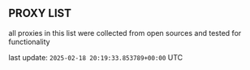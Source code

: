 ## PROXY LIST

all proxies in this list were collected from open sources and tested for functionality

last update: `2025-02-18 20:19:33.853789+00:00` UTC